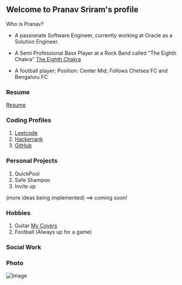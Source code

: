 ## Welcome to Pranav Sriram's profile

Who is Pranav?
  - A passionate Software Engineer, currently working at Oracle as a Solution Engineer.
    
  - A Semi Professional Bass Player at a Rock Band called "The Eighth Chakra"
    [The Eighth Chakra](https://www.youtube.com/watch?v=87GfwxmVnrs)
    
  - A football player; Position: Center Mid; Follows Chelsea FC and Bengaluru FC

### Resume 

[Resume](https://drive.google.com/open?id=1OTeV50gMASLI3zblUhgi2S-n4QLgtjLn)


### Coding Profiles

1. [Leetcode](https://leetcode.com/pranavsriram8/)
2. [Hackerrank](https://www.hackerrank.com/pranavsriram8)
3. [GitHub](https://github.com/pranavsriram8)

### Personal Projects
 1. QuickPool 
 2. Safe Shampoo
 3. Invite up
 
 (more ideas being implemented) ==> coming soon!
    
### Hobbies 
  1. Guitar [My Covers](https://www.instagram.com/pranav_sriram8/)
  2. Football (Always up for a game)


### Social Work



### Photo 
![Image](https://lh3.googleusercontent.com/-j6SmJjPKiEc/WAG5DESoc_I/AAAAAAAAIMc/72gmHKQq9kIg-rYMSiqTCs7PcDAGJAXLwCEwYBhgL/w280-h280-p/IMG_5295.JPG)
